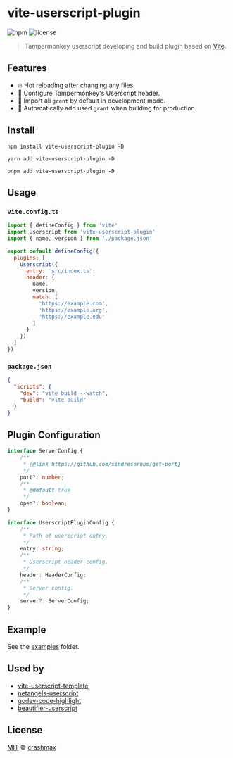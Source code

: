# vite-userscript-plugin

![npm](https://img.shields.io/npm/v/vite-userscript-plugin)
![license](https://img.shields.io/github/license/crashmax-dev/vite-userscript-plugin)

> Tampermonkey userscript developing and build plugin based on [Vite](https://vitejs.dev).

## Features

- 🔥 Hot reloading after changing any files.
- 🔧 Configure Tampermonkey's Userscript header.
- 💨 Import all `grant` by default in development mode.
- 📝 Automatically add used `grant` when building for production.

## Install

```
npm install vite-userscript-plugin -D
```

```
yarn add vite-userscript-plugin -D
```

```
pnpm add vite-userscript-plugin -D
```

## Usage

### `vite.config.ts`

```js
import { defineConfig } from 'vite'
import Userscript from 'vite-userscript-plugin'
import { name, version } from './package.json'

export default defineConfig({
  plugins: [
    Userscript({
      entry: 'src/index.ts',
      header: {
        name,
        version,
        match: [
          'https://example.com',
          'https://example.org',
          'https://example.edu'
        ]
      }
    })
  ]
})
```

### `package.json`

```json
{
  "scripts": {
    "dev": "vite build --watch",
    "build": "vite build"
  }
}
```

## Plugin Configuration

```ts
interface ServerConfig {
    /**
     * {@link https://github.com/sindresorhus/get-port}
     */
    port?: number;
    /**
     * @default true
     */
    open?: boolean;
}

interface UserscriptPluginConfig {
    /**
     * Path of userscript entry.
     */
    entry: string;
    /**
     * Userscript header config.
     */
    header: HeaderConfig;
    /**
     * Server config.
     */
    server?: ServerConfig;
}
```

## Example

See the [examples](https://github.com/crashmax-dev/vite-userscript-plugin/tree/master/examples) folder.

## Used by

- [vite-userscript-template](https://github.com/crashmax-dev/vite-userscript-template)
- [netangels-userscript](https://github.com/crashmax-dev/netangels-userscript)
- [godev-code-highlight](https://github.com/crashmax-dev/godev-code-highlight)
- [beautifier-userscript](https://github.com/crashmax-dev/beautifier-userscript)

## License

[MIT](./LICENCE) © [crashmax](https://github.com/crashmax-dev)

